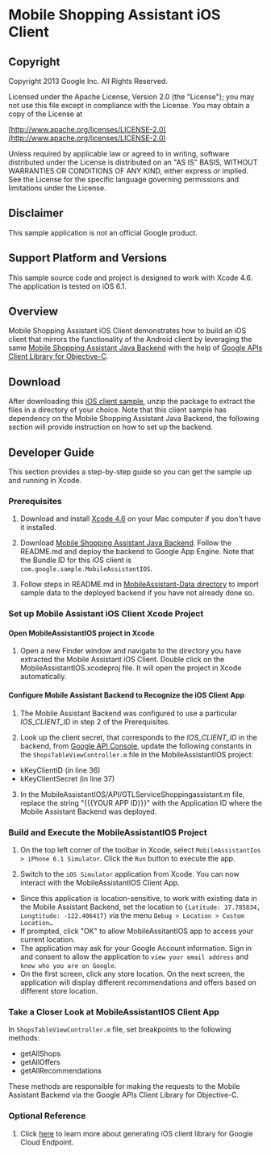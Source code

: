 # Mobile Shopping Assistant iOS Client

## Copyright
Copyright 2013 Google Inc. All Rights Reserved.

Licensed under the Apache License, Version 2.0 (the "License"); you may not use this file except in compliance with the License. You may obtain a copy of the License at

[http://www.apache.org/licenses/LICENSE-2.0](http://www.apache.org/licenses/LICENSE-2.0)

Unless required by applicable law or agreed to in writing, software distributed under the License is distributed on an "AS IS" BASIS, WITHOUT WARRANTIES OR CONDITIONS OF ANY KIND, either express or implied. See the License for the specific language governing permissions and limitations under the License.

## Disclaimer
This sample application is not an official Google product.

## Support Platform and Versions
This sample source code and project is designed to work with Xcode 4.6.  The application is tested on iOS 6.1.

## Overview
Mobile Shopping Assistant iOS Client demonstrates how to build an iOS client that mirrors the functionality of the Android client by leveraging the same [Mobile Shopping Assistant Java Backend](https://github.com/GoogleCloudPlatform/solutions-mobile-shopping-assistant-backend-java) with the help of [Google APIs Client Library for Objective-C](https://code.google.com/p/google-api-objectivec-client).

## Download
After downloading this [iOS client sample](https://github.com/GoogleCloudPlatform/solutions-mobile-shopping-assistant-ios-client), unzip the package to extract the files in a directory of your choice.  Note that this client sample has dependency on the Mobile Shopping Assistant Java Backend, the following section will provide instruction on how to set up the backend.

## Developer Guide
This section provides a step-by-step guide so you can get the sample up and running in Xcode.

### Prerequisites
1. Download and install [Xcode 4.6](https://developer.apple.com/xcode/) on your Mac computer if you don't have it installed.

2. Download [Mobile Shopping Assistant Java Backend](https://github.com/GoogleCloudPlatform/solutions-mobile-shopping-assistant-backend-java).  Follow the README.md and deploy the backend to Google App Engine.  Note that the Bundle ID for this iOS client is `com.google.sample.MobileAssistantIOS`.

3. Follow steps in README.md in [MobileAssistant-Data directory](https://github.com/GoogleCloudPlatform/solutions-mobile-shopping-assistant-backend-java/tree/master/MobileAssistant-Data) to import sample data to the deployed backend if you have not already done so.

### Set up Mobile Assistant iOS Client Xcode Project

#### Open MobileAssistantIOS project in Xcode
1. Open a new Finder window and navigate to the directory you have extracted the Mobile Assistant iOS Client.  Double click on the MobileAssistantIOS.xcodeproj file. It will  open the project in Xcode automatically.

#### Configure Mobile Assistant Backend to Recognize the iOS Client App
1. The Mobile Assistant Backend was configured to use a particular *IOS_CLIENT_ID* in step 2 of the Prerequisites.

2. Look up the client secret, that corresponds to the *IOS_CLIENT_ID* in the backend, from [Google API Console](http://code.google.com/apis/console), update the following constants in the `ShopsTableViewController.m` file in the MobileAssistantIOS project:

  * kKeyClientID (in line 36)
  * kKeyClientSecret (in line 37)

3. In the MobileAssistantIOS/API/GTLServiceShoppingassistant.m file, replace the string "{{{YOUR APP ID}}}" with the Application ID where the Mobile Assistant Backend was deployed.

### Build and Execute the MobileAssistantIOS Project
1. On the top left corner of the toolbar in Xcode, select `MobileAssistantIos > iPhone 6.1 Simulator`.  Click the `Run` button to execute the app.

2. Switch to the `iOS Simulator` application from Xcode.  You can now interact with the MobileAssistantIOS Client App.

  * Since this application is location-sensitive, to work with existing data in the Mobile Assistant Backend, set the location to `{Latitude: 37.785834, Longtitude: -122.406417}` via the menu `Debug > Location > Custom Location…`
  * If prompted, click "OK" to allow MobileAssitantIOS app to access your current location.
  * The application may ask for your Google Account information. Sign in and consent to allow the application to `view your email address` and `know who you are on Google`.
  * On the first screen, click any store location.  On the next screen, the application will display different recommendations and offers based on different store location.

### Take a Closer Look at MobileAssistantIOS Client App
In `ShopsTableViewController.m` file, set breakpoints to the following methods:

* getAllShops
* getAllOffers
* getAllRecommendations

These methods are responsible for making the requests to the Mobile Assistant Backend via the Google APIs Client Library for Objective-C.

### Optional Reference
1. Click [here](https://developers.google.com/appengine/docs/java/endpoints/consume_ios#configuring-your-web-app) to learn more about generating iOS client library for Google Cloud Endpoint.